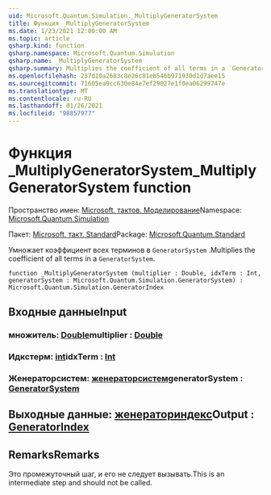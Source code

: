 ```yaml
---
uid: Microsoft.Quantum.Simulation._MultiplyGeneratorSystem
title: Функция _MultiplyGeneratorSystem
ms.date: 1/23/2021 12:00:00 AM
ms.topic: article
qsharp.kind: function
qsharp.namespace: Microsoft.Quantum.Simulation
qsharp.name: _MultiplyGeneratorSystem
qsharp.summary: Multiplies the coefficient of all terms in a `GeneratorSystem`.
ms.openlocfilehash: 237d10a2683c8e26c81eb546b971930d1d7aee15
ms.sourcegitcommit: 71605ea9cc630e84e7ef29027e1f0ea06299747e
ms.translationtype: MT
ms.contentlocale: ru-RU
ms.lasthandoff: 01/26/2021
ms.locfileid: "98857977"
---
```

# <a name="_multiplygeneratorsystem-function"></a><span data-ttu-id="07bc4-102">Функция _MultiplyGeneratorSystem</span><span class="sxs-lookup"><span data-stu-id="07bc4-102">_MultiplyGeneratorSystem function</span></span>

<span data-ttu-id="07bc4-103">Пространство имен: [Microsoft. тактов. Моделирование](xref:Microsoft.Quantum.Simulation)</span><span class="sxs-lookup"><span data-stu-id="07bc4-103">Namespace: [Microsoft.Quantum.Simulation](xref:Microsoft.Quantum.Simulation)</span></span>

<span data-ttu-id="07bc4-104">Пакет: [Microsoft. такт. Standard](https://nuget.org/packages/Microsoft.Quantum.Standard)</span><span class="sxs-lookup"><span data-stu-id="07bc4-104">Package: [Microsoft.Quantum.Standard](https://nuget.org/packages/Microsoft.Quantum.Standard)</span></span>


<span data-ttu-id="07bc4-105">Умножает коэффициент всех терминов в `GeneratorSystem` .</span><span class="sxs-lookup"><span data-stu-id="07bc4-105">Multiplies the coefficient of all terms in a `GeneratorSystem`.</span></span>

```qsharp
function _MultiplyGeneratorSystem (multiplier : Double, idxTerm : Int, generatorSystem : Microsoft.Quantum.Simulation.GeneratorSystem) : Microsoft.Quantum.Simulation.GeneratorIndex
```


## <a name="input"></a><span data-ttu-id="07bc4-106">Входные данные</span><span class="sxs-lookup"><span data-stu-id="07bc4-106">Input</span></span>

### <a name="multiplier--double"></a><span data-ttu-id="07bc4-107">множитель: [Double](xref:microsoft.quantum.lang-ref.double)</span><span class="sxs-lookup"><span data-stu-id="07bc4-107">multiplier : [Double](xref:microsoft.quantum.lang-ref.double)</span></span>




### <a name="idxterm--int"></a><span data-ttu-id="07bc4-108">Идкстерм: [int](xref:microsoft.quantum.lang-ref.int)</span><span class="sxs-lookup"><span data-stu-id="07bc4-108">idxTerm : [Int](xref:microsoft.quantum.lang-ref.int)</span></span>




### <a name="generatorsystem--generatorsystem"></a><span data-ttu-id="07bc4-109">Женераторсистем: [женераторсистем](xref:Microsoft.Quantum.Simulation.GeneratorSystem)</span><span class="sxs-lookup"><span data-stu-id="07bc4-109">generatorSystem : [GeneratorSystem](xref:Microsoft.Quantum.Simulation.GeneratorSystem)</span></span>





## <a name="output--generatorindex"></a><span data-ttu-id="07bc4-110">Выходные данные: [женераториндекс](xref:Microsoft.Quantum.Simulation.GeneratorIndex)</span><span class="sxs-lookup"><span data-stu-id="07bc4-110">Output : [GeneratorIndex](xref:Microsoft.Quantum.Simulation.GeneratorIndex)</span></span>



## <a name="remarks"></a><span data-ttu-id="07bc4-111">Remarks</span><span class="sxs-lookup"><span data-stu-id="07bc4-111">Remarks</span></span>

<span data-ttu-id="07bc4-112">Это промежуточный шаг, и его не следует вызывать.</span><span class="sxs-lookup"><span data-stu-id="07bc4-112">This is an intermediate step and should not be called.</span></span>